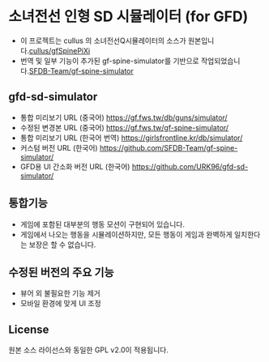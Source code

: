 # 소녀전선 인형 SD 시뮬레이터 (for GFD)

 * 이 프로젝트는 cullus 의 소녀전선Q시뮬레이터의 소스가 원본입니다.[cullus/gfSpinePiXi](https://github.com/cullus/gfSpinePiXi)
 * 번역 및 일부 기능이 추가된 gf-spine-simulator를 기반으로 작업되었습니다.[SFDB-Team/gf-spine-simulator](https://github.com/SFDB-Team/gf-spine-simulator)

## gfd-sd-simulator

 * 통합 미리보기 URL (중국어) https://gf.fws.tw/db/guns/simulator/
 * 수정된 변경본 URL (중국어) https://gf.fws.tw/gf-spine-simulator/
 * 통합 미리보기 URL (한국어 번역) https://girlsfrontline.kr/db/simulator/
 * 커스텀 버전   URL (한국어) https://github.com/SFDB-Team/gf-spine-simulator/
 * GFD용 UI 간소화 버전 URL (한국어) https://github.com/URK96/gfd-sd-simulator/

## 통합기능

 * 게임에 포함된 대부분의 행동 모션이 구현되어 있습니다.
 * 게임에서 나오는 행동을 시뮬레이션하지만, 모든 행동이 게임과 완벽하게 일치한다는 보장은 할 수 없습니다.

## 수정된 버전의 주요 기능
 
* 뷰어 외 불필요한 기능 제거
* 모바일 환경에 맞게 UI 조정

## License

원본 소스 라이선스와 동일한 GPL v2.0이 적용됩니다.